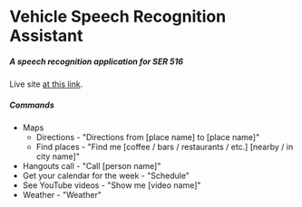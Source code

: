 # Vehicle Speech Recognition Assistant
##### A speech recognition application for SER 516 <br />
Live site [at this link](http://speechrecognizer.herokuapp.com/).<br />
##### Commands
* Maps
  * Directions - "Directions from [place name] to [place name]"
  * Find places - "Find me [coffee / bars / restaurants / etc.] [nearby / in city name]"
* Hangouts call - "Call [person name]"
* Get your calendar for the week - "Schedule"
* See YouTube videos - "Show me [video name]"
* Weather - "Weather"
